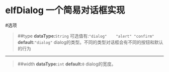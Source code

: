 elfDialog 一个简易对话框实现
==============================

#选项

> ##type	**dataType:**`String` 可选值有:`"dialog"	"alert"	"confirm"`	**default:**`"dialog"`
> dialog的类型。不同的类型对话框会有不同的按钮和默认的行为

----

> ##width	**dataType:**`int`	**default:**`0`
> dialog的宽度。

